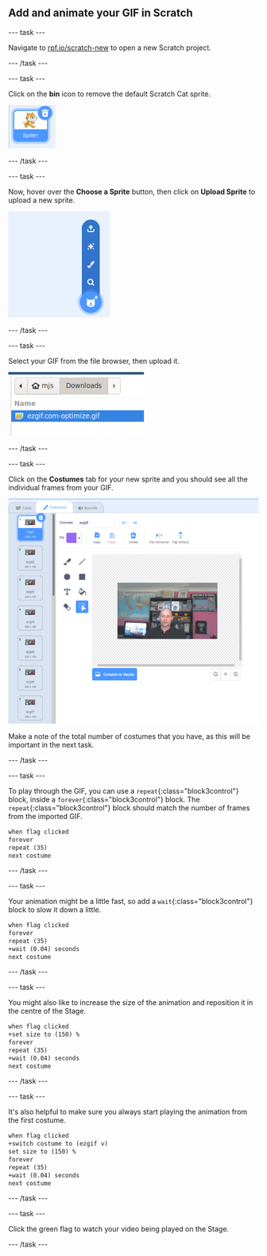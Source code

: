 ## Add and animate your GIF in Scratch

--- task ---

Navigate to [rpf.io/scratch-new](https://rpf.io/scratch-new) to open a new Scratch project.

--- /task ---

--- task ---

Click on the **bin** icon to remove the default Scratch Cat sprite.

![image showing cat sprite with trashcan icon](images/delete-sprite.png)

--- /task ---

--- task ---

Now, hover over the **Choose a Sprite** button, then click on **Upload Sprite** to upload a new sprite.

![image showing the choose a sprite menu option with upload a sprite selected](images/upload-sprite.png)

--- /task ---

--- task ---

Select your GIF from the file browser, then upload it.

![image showing selection of GIF in the file browser](images/select-gif.png)

--- /task ---

--- task ---

Click on the **Costumes** tab for your new sprite and you should see all the individual frames from your GIF.

![image showing the GIF converted into individual costumes within Scratch](images/gif-costumes.png)

Make a note of the total number of costumes that you have, as this will be important in the next task.

--- /task ---

--- task ---

To play through the GIF, you can use a `repeat`{:class="block3control"} block, inside a `forever`{:class="block3control"} block. The `repeat`{:class="block3control"} block should match the number of frames from the imported GIF.

```blocks3
when flag clicked
forever
repeat (35)
next costume
```
--- /task ---

--- task ---

Your animation might be a little fast, so add a `wait`{:class="block3control"} block to slow it down a little.


```blocks3
when flag clicked
forever
repeat (35)
+wait (0.04) seconds
next costume
```

--- /task ---

--- task ---

You might also like to increase the size of the animation and reposition it in the centre of the Stage.

```blocks3
when flag clicked
+set size to (150) %
forever
repeat (35)
+wait (0.04) seconds
next costume
```

--- /task ---

--- task ---

It's also helpful to make sure you always start playing the animation from the first costume.

```blocks3
when flag clicked
+switch costume to (ezgif v)
set size to (150) %
forever
repeat (35)
+wait (0.04) seconds
next costume
```

--- /task ---


--- task ---

Click the green flag to watch your video being played on the Stage.

--- /task ---





